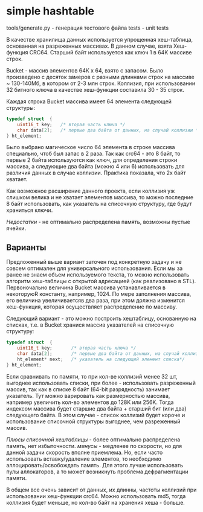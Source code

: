 # simple hashtable

tools/generate.py - генерация тестового файла
tests - unit tests

В качестве хранилища данных используется упрощенная хеш-таблица, основанная на разреженных массивах. В данном случае, взята Хеш-функция CRC64. Старший байт используется как ключ 1 в 64К массиве строк. 

Bucket - массив элементов 64К х 64, взято с запасом. Было произведено с десяток замеров с разными длиннами строк на массиве ~ 130-140Мб, в котором от 2-3 млн строк. Коллизия, при использовании 32 битного ключа в качестве хеш-функции составила 30 - 35 строк.

Каждая строка Bucket массива имеет 64 элемента следующей структуры:
```c
typedef struct  {
	uint16_t key;  	/* вторая часть ключа */
	char data[2];  	/* первые два байта от данных, на случай коллизии */
} ht_element;

```
Было выбрано магическое число 64 элемента в строке массива специально, чтоб был запас в 2 раза. Так как crc64 - это 8 байт, то первые 2 байта используются как ключ, для определения строки массива, а следующие два байта (можно 4 или 6) использовать для различия данных в случае коллизии. Практика показала, что 2х байт хватает.


Как возможное расширение данного проекта, если коллизия уж слишком велика и не хватает элементов массива, то можно последние 8 байт использовать, как указатель на списочную структуру, где будут храниться ключи.


*Недостатки* - не оптимально распределена память, возможны пустые ячейки.

## Варианты

Предложенный выше вариант заточен под конкретную задачу и не совсем оптимален для универсального использования. Если мы за ранее не знаем объем используемого текста, то можно использовать алгоритм хеш-таблицы с открытой адресацией (как реализовано в STL). Первоночально величина Bucket массива устанавливается в некоторуюR константу, например, 1024. По мере заполнения массива, его величина увеличиваетсяв два раза, при этом должна изменится хеш-функция, которая осуществляет распределение по массиву.


Следующий вариант - это можно построить хештаблицу, основанную на списках, т.е. в Bucket хранися массив указателей на списочную структуру:

```c
typedef struct  {
	uint16_t key;  		/* вторая часть ключа */
	char data[2];  		/* первые два байта от данных, на случай коллизии */
	ht_element* next;	/* указатель на следующий элемент списка*/
} ht_element;

```

Если сравнивать по памяти, то при кол-ве коллизий менее 32 шт, выгоднее использовать списки, при более - использовать разреженный массив, так как в списке 8 байт (64-bit разрядность) занимает указатель.  Тут можно варировать как размерностью массива, например увеличить кол-во элементов до 128K или 256K. Тогда индексом массива будет старшие два байта + старший бит (или два) следующего байта. В этом случае - список коллизий будет короче и использование списочной структуры выгоднее, чем разреженный массив.


*Плюсы списочной хештаблицы* - более оптимально распределена память, нет избыточности.
*минусы* - медленее по скорости, но для данной задачи скорость вполне приемлема. Но, если часто использовать вставку/удаление элементов, то необходимо аллоцировать/освобождать память. Для этого лучше использовать пулы аллокаторов, а то может возникнуть проблема дефрагментации памяти.

В общем все очень зависит от данных, их длинны, частоты коллизий при использовании хеш-функции crc64. Можно использовать md5, тогда коллизия будет меньше, но кол-во байт на хранения хеша - больше.

